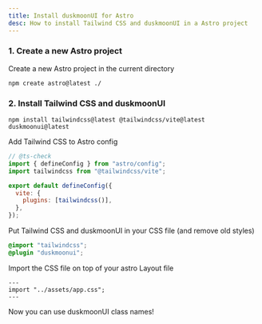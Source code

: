 ```yaml
---
title: Install duskmoonUI for Astro
desc: How to install Tailwind CSS and duskmoonUI in a Astro project
---
```


<script>
  import Translate from "$components/Translate.svelte"
</script>

### 1. Create a new Astro project

Create a new Astro project in the current directory

```sh:Terminal
npm create astro@latest ./
```

### 2. Install Tailwind CSS and duskmoonUI

```sh:Terminal
npm install tailwindcss@latest @tailwindcss/vite@latest duskmoonui@latest
```

Add Tailwind CSS to Astro config

```js:astro.config.mjs
// @ts-check
import { defineConfig } from "astro/config";
import tailwindcss from "@tailwindcss/vite";

export default defineConfig({
  vite: {
    plugins: [tailwindcss()],
  },
});
```

Put Tailwind CSS and duskmoonUI in your CSS file (and remove old styles)
  
```postcss:src/assets/app.css
@import "tailwindcss";
@plugin "duskmoonui";
```

Import the CSS file on top of your astro Layout file
```js:src/layouts/Layout.astro
---
import "../assets/app.css";
---
```

Now you can use duskmoonUI class names!
